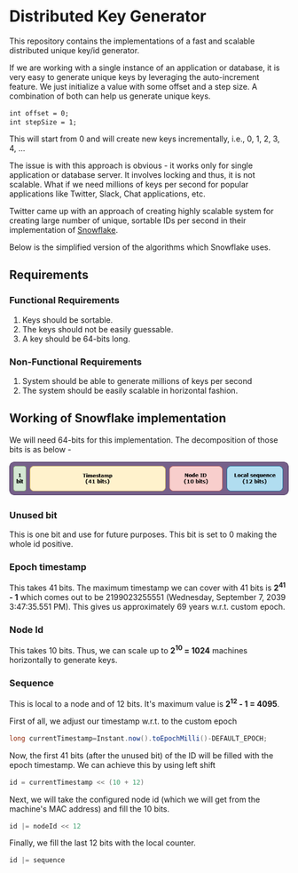 # Distributed Key Generator

This repository contains the implementations of a fast and scalable distributed unique key/id generator.

If we are working with a single instance of an application or database, it is very easy to generate unique keys by
leveraging the auto-increment feature.
We just initialize a value with some offset and a step size. A combination of both can help us generate unique keys.

```
int offset = 0;
int stepSize = 1;
```

This will start from 0 and will create new keys incrementally, i.e., 0, 1, 2, 3, 4, ...

The issue is with this approach is obvious - it works only for single application or database server. It involves
locking and thus, it is not scalable.
What if we need millions of keys per second for popular applications like Twitter, Slack, Chat applications, etc.

Twitter came up with an approach of creating highly scalable system for creating large number of unique, sortable IDs
per second in their implementation of [Snowflake](https://github.com/twitter-archive/snowflake).

Below is the simplified version of the algorithms which Snowflake uses.

## Requirements

### Functional Requirements

1. Keys should be sortable.
2. The keys should not be easily guessable.
3. A key should be 64-bits long.

### Non-Functional Requirements

1. System should be able to generate millions of keys per second
2. The system should be easily scalable in horizontal fashion.

## Working of Snowflake implementation

We will need 64-bits for this implementation. The decomposition of those bits is as below -

![Snowflake Bit Decomposition Diagram](assets/images/snowflake_uid_bits.png)

### Unused bit

This is one bit and use for future purposes. This bit is set to 0 making the whole id positive.

### Epoch timestamp

This takes 41 bits. The maximum timestamp we can cover with 41 bits is **2<sup>41</sup> - 1** which comes out to be
2199023255551 (Wednesday, September 7, 2039 3:47:35.551 PM).
This gives us approximately 69 years w.r.t. custom epoch.

### Node Id

This takes 10 bits. Thus, we can scale up to **2<sup>10</sup> = 1024** machines horizontally to generate keys.

### Sequence

This is local to a node and of 12 bits. It's maximum value is **2<sup>12</sup> - 1 = 4095**.

First of all, we adjust our timestamp w.r.t. to the custom epoch

```java
long currentTimestamp=Instant.now().toEpochMilli()-DEFAULT_EPOCH;
```

Now, the first 41 bits (after the unused bit) of the ID will be filled with the epoch timestamp. We can achieve this by
using left shift

```java
id = currentTimestamp << (10 + 12)
```

Next, we will take the configured node id (which we will get from the machine's MAC address) and fill the 10 bits.

```java
id |= nodeId << 12
```

Finally, we fill the last 12 bits with the local counter.

```java
id |= sequence
```

